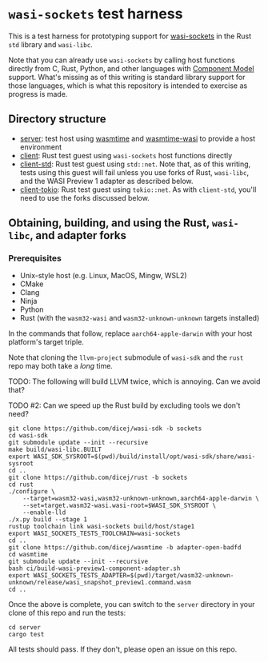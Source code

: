 # `wasi-sockets` test harness

This is a test harness for prototyping support for
[wasi-sockets](https://github.com/WebAssembly/wasi-sockets) in the Rust `std`
library and `wasi-libc`.

Note that you can already use `wasi-sockets` by calling host functions directly
from C, Rust, Python, and other languages with [Component
Model](https://github.com/WebAssembly/component-model) support.  What's missing
as of this writing is standard library support for those languages, which is
what this repository is intended to exercise as progress is made.

## Directory structure

- [server](./server): test host using
  [wasmtime](https://github.com/bytecodealliance/wasmtime) and
  [wasmtime-wasi](https://github.com/bytecodealliance/wasmtime/tree/main/crates/wasi)
  to provide a host environment
- [client](./client): Rust test guest using `wasi-sockets` host functions
  directly
- [client-std](./client-std): Rust test guest using `std::net`.  Note that, as
  of this writing, tests using this guest will fail unless you use forks of
  Rust, `wasi-libc`, and the WASI Preview 1 adapter as described below.
- [client-tokio](./client-tokio): Rust test guest using `tokio::net`.  As with
  `client-std`, you'll need to use the forks discussed below.

## Obtaining, building, and using the Rust, `wasi-libc`, and adapter forks

### Prerequisites

- Unix-style host (e.g. Linux, MacOS, Mingw, WSL2)
- CMake
- Clang
- Ninja
- Python
- Rust (with the `wasm32-wasi` and `wasm32-unknown-unknown` targets installed)

In the commands that follow, replace `aarch64-apple-darwin` with your host
platform's target triple.

Note that cloning the `llvm-project` submodule of `wasi-sdk` and the `rust` repo
may both take a _long_ time.

TODO: The following will build LLVM twice, which is annoying.  Can we avoid
that?

TODO #2: Can we speed up the Rust build by excluding tools we don't need?

```shell
git clone https://github.com/dicej/wasi-sdk -b sockets
cd wasi-sdk
git submodule update --init --recursive
make build/wasi-libc.BUILT
export WASI_SDK_SYSROOT=$(pwd)/build/install/opt/wasi-sdk/share/wasi-sysroot
cd ..
git clone https://github.com/dicej/rust -b sockets
cd rust
./configure \
    --target=wasm32-wasi,wasm32-unknown-unknown,aarch64-apple-darwin \
    --set=target.wasm32-wasi.wasi-root=$WASI_SDK_SYSROOT \
    --enable-lld
./x.py build --stage 1
rustup toolchain link wasi-sockets build/host/stage1
export WASI_SOCKETS_TESTS_TOOLCHAIN=wasi-sockets
cd ..
git clone https://github.com/dicej/wasmtime -b adapter-open-badfd
cd wasmtime
git submodule update --init --recursive
bash ci/build-wasi-preview1-component-adapter.sh
export WASI_SOCKETS_TESTS_ADAPTER=$(pwd)/target/wasm32-unknown-unknown/release/wasi_snapshot_preview1.command.wasm
cd ..
```

Once the above is complete, you can switch to the `server` directory in your
clone of this repo and run the tests:

```shell
cd server
cargo test
```

All tests should pass.  If they don't, please open an issue on this repo.
